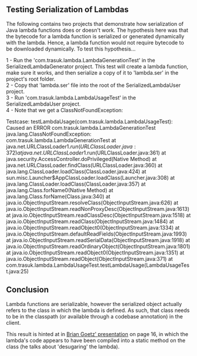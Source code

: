 
Testing Serialization of Lambdas
--------------------------------

The following contains two projects that demonstrate how serialization of
Java lambda functions does or doesn't work.  The hypothesis here was that 
the bytecode for a lambda function is serialized or generated dynamically
with the lambda.  Hence, a lambda function would not require bytecode to be
downloaded dynamically.  To test this hypothesis...

1 - Run the 'com.trasuk.lambda.LambdaGenerationTest' in the
SerializedLambdaGenerator project.  This test will create a lambda function, 
make sure it works, and then serialize a copy of it to 'lambda.ser' in the 
project's root folder.  
2 - Copy that 'lambda.ser' file into the root of the SerializedLambdaUser project.  
3 - Run 'com.trasuk.lambda.LambdaUsageTest' in the SerializedLambdaUser
project.  
4 - Note that we get a ClassNotFoundException:  

  Testcase: testLambdaUsage(com.trasuk.lambda.LambdaUsageTest):	Caused an ERROR
  com.trasuk.lambda.LambdaGenerationTest
  java.lang.ClassNotFoundException: com.trasuk.lambda.LambdaGenerationTest
	at java.net.URLClassLoader$1.run(URLClassLoader.java:372)
	at java.net.URLClassLoader$1.run(URLClassLoader.java:361)
	at java.security.AccessController.doPrivileged(Native Method)
	at java.net.URLClassLoader.findClass(URLClassLoader.java:360)
	at java.lang.ClassLoader.loadClass(ClassLoader.java:424)
	at sun.misc.Launcher$AppClassLoader.loadClass(Launcher.java:308)
	at java.lang.ClassLoader.loadClass(ClassLoader.java:357)
	at java.lang.Class.forName0(Native Method)
	at java.lang.Class.forName(Class.java:340)
	at java.io.ObjectInputStream.resolveClass(ObjectInputStream.java:626)
	at java.io.ObjectInputStream.readNonProxyDesc(ObjectInputStream.java:1613)
	at java.io.ObjectInputStream.readClassDesc(ObjectInputStream.java:1518)
	at java.io.ObjectInputStream.readClass(ObjectInputStream.java:1484)
	at java.io.ObjectInputStream.readObject0(ObjectInputStream.java:1334)
	at java.io.ObjectInputStream.defaultReadFields(ObjectInputStream.java:1993)
	at java.io.ObjectInputStream.readSerialData(ObjectInputStream.java:1918)
	at java.io.ObjectInputStream.readOrdinaryObject(ObjectInputStream.java:1801)
	at java.io.ObjectInputStream.readObject0(ObjectInputStream.java:1351)
	at java.io.ObjectInputStream.readObject(ObjectInputStream.java:371)
	at com.trasuk.lambda.LambdaUsageTest.testLambdaUsage(LambdaUsageTest.java:25)

Conclusion
----------

Lambda functions are serializable, however the serialized object
actually refers
to the class in which the lambda is defined.  As such, that class 
needs to be in the classpath (or available through a codebase annotation)
in the client.

This result is hinted at in [Brian Goetz' presentation](http://www.slideshare.net/jaxlondon2012/lambda-a-peek-under-the-hood-brian-goetz)
on page 16, in which the lambda's code appears to have been compiled into 
a static method on the class (he talks about 'desugaring' the lambda).
